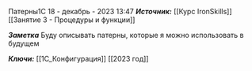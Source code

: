 
Патерны1С
 18 - декабрь - 2023  13:47 
***Источник:***  [[Курс IronSkills]] [[Занятие 3 - Процедуры и функции]]

***Заметка*** 
Буду описывать патерны, которые я можно использовать в будущем

***Ключи:*** [[1С_Конфигурация]] [[2023 год]]